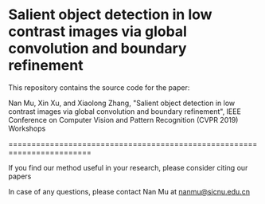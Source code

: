 # Salient object detection in low contrast images via global convolution and boundary refinement
This repository contains the source code for the paper: 

Nan Mu, Xin Xu, and Xiaolong Zhang, "Salient object detection in low contrast images via global convolution and boundary refinement", IEEE Conference on Computer Vision and Pattern Recognition (CVPR 2019) Workshops  

======================================================================== 

If you find our method useful in your research, please consider citing our papers

In case of any questions, please contact Nan Mu at nanmu@sicnu.edu.cn
